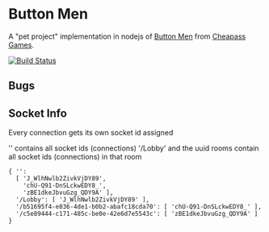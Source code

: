 Button Men
==========

A "pet project" implementation in nodejs of [Button Men](http://www.cheapass.com/node/39) from [Cheapass Games](http://www.cheapass.com/).

[![Build Status](https://travis-ci.org/quigkin/buttonmen.svg?branch=master)](https://travis-ci.org/quigkin/buttonmen)


Bugs
-----------


Socket Info
-----------

Every connection gets its own socket id assigned

'' contains all socket ids (connections)
'/Lobby' and the uuid rooms contain all socket ids (connections) in that room

    { '':
      [ 'J_WlhNwlb2ZivkVjDY89',
        'chU-Q91-DnSLckwEDY8_',
        'zBE1dkeJbvuGzg_QDY9A' ],
      '/Lobby': [ 'J_WlhNwlb2ZivkVjDY89' ],
      '/b51695f4-e036-4de1-b0b2-abafc18cda70': [ 'chU-Q91-DnSLckwEDY8_' ],
      '/c5e89444-c171-485c-be0e-42e6d7e5543c': [ 'zBE1dkeJbvuGzg_QDY9A' ] }


